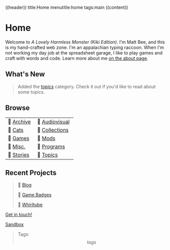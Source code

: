 ((header))
title:Home
menutitle:home
tags:main
((content))
# Home

Welcome to *A Lovely Harmless Monster (Kiki Edition)*. I'm Matt Bee, and this is my hand-crafted web zone. I'm an appalachian typing raccoon. When I'm not working my day job at the spreadsheet garage, I like to play games and craft with words and code. Learn more about me [on the about page](/about).

## What's New
>Added the [topics](/&tag=topics) category. Check it out if you'd like to read about some topics.

## Browse

| | |
| - | - |
| 🔹 [Archive](/archive) | 🔹 [Audiovisual](/av) |
| 🔹 [Cats](/cats) | 🔹 [Collections](/collections) | 
| 🔹 [Games](/games) | 🔹 [Mods](/mods) |  
| 🔹 [Misc.](/misc) | 🔹 [Programs](/programs) | 
| 🔹 [Stories](/stories) | 🔹 [Topics](/&tag=topics) |

## Recent Projects

>🔶 [Blog](/blog)
>
>🔶 [Game Badges](/gamebadges)
>
>🔶 [Whirltube](/whirltube)



[Get in touch!](https://mattbee.zone/contact)

[Sandbox](/sandbox)

>Tags: $$tags$$
